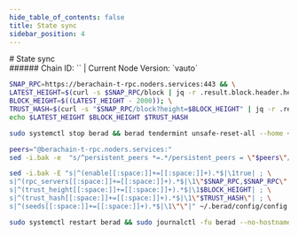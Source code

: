```yaml
---
hide_table_of_contents: false
title: State sync
sidebar_position: 4
---
```


<div class="h1-with-icon icon-berachain">
# State sync
</div>
###### Chain ID: `` | Current Node Version: `vauto`

```bash
SNAP_RPC=https://berachain-t-rpc.noders.services:443 && \
LATEST_HEIGHT=$(curl -s $SNAP_RPC/block | jq -r .result.block.header.height); \
BLOCK_HEIGHT=$((LATEST_HEIGHT - 2000)); \
TRUST_HASH=$(curl -s "$SNAP_RPC/block?height=$BLOCK_HEIGHT" | jq -r .result.block_id.hash) && \
echo $LATEST_HEIGHT $BLOCK_HEIGHT $TRUST_HASH
```
```bash
sudo systemctl stop berad && berad tendermint unsafe-reset-all --home ~/.berad --keep-addr-book
```
```bash
peers="@berachain-t-rpc.noders.services:"
sed -i.bak -e  "s/^persistent_peers *=.*/persistent_peers = \"$peers\"/" ~/.berad/config/config.toml
```
```bash
sed -i.bak -E "s|^(enable[[:space:]]+=[[:space:]]+).*$|\1true| ; \
s|^(rpc_servers[[:space:]]+=[[:space:]]+).*$|\1\"$SNAP_RPC,$SNAP_RPC\"| ; \
s|^(trust_height[[:space:]]+=[[:space:]]+).*$|\1$BLOCK_HEIGHT| ; \
s|^(trust_hash[[:space:]]+=[[:space:]]+).*$|\1\"$TRUST_HASH\"| ; \
s|^(seeds[[:space:]]+=[[:space:]]+).*$|\1\"\"|" ~/.berad/config/config.toml
```
```bash
sudo systemctl restart berad && sudo journalctl -fu berad --no-hostname -o cat
```
